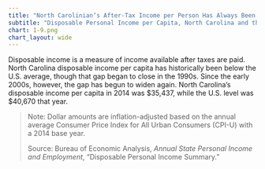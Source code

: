 ```yaml
---
title: "North Carolinian’s After-Tax Income per Person Has Always Been Lower than the U.S. Level"
subtitle: "Disposable Personal Income per Capita, North Carolina and the U.S. (1948-2014, in 2014 Dollars)"
chart: 1-9.png
chart_layout: wide
---
```

Disposable income is a measure of income available after taxes are paid. North Carolina disposable income per capita has historically been below the U.S. average, though that gap began to close in the 1990s. Since the early 2000s, however, the gap has begun to widen again. North Carolina’s disposable income per capita in 2014 was $35,437, while the U.S. level was $40,670 that year.

> Note: Dollar amounts are inflation-adjusted based on the annual average Consumer Price Index for All Urban Consumers (CPI-U) with a 2014 base year.
>
> Source: Bureau of Economic Analysis, *Annual State Personal Income and Employment*, “Disposable Personal Income Summary.”
